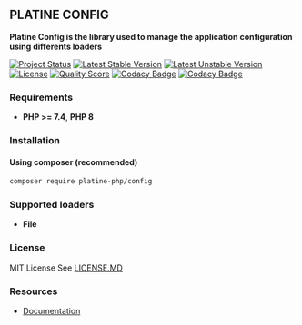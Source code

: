 ## PLATINE CONFIG
**Platine Config is the library used to manage the application configuration using differents loaders**

[![Project Status](http://opensource.box.com/badges/active.svg)](http://opensource.box.com/badges)
[![Latest Stable Version](https://poser.pugx.org/platine-php/config/v)](https://packagist.org/packages/platine-php/config)
[![Latest Unstable Version](https://poser.pugx.org/platine-php/config/v/unstable)](https://packagist.org/packages/platine-php/config)
[![License](https://poser.pugx.org/platine-php/config/license)](https://packagist.org/packages/platine-php/config)
[![Quality Score](https://img.shields.io/scrutinizer/g/platine-php/config.svg?style=flat-square)](https://scrutinizer-ci.com/g/platine-php/config)
[![Codacy Badge](https://app.codacy.com/project/badge/Grade/1ae48400b20c49cf94e716e355d042d0)](https://app.codacy.com/gh/platine-php/framework/dashboard?utm_source=gh&utm_medium=referral&utm_content=&utm_campaign=Badge_grade)
[![Codacy Badge](https://app.codacy.com/project/badge/Coverage/1ae48400b20c49cf94e716e355d042d0)](https://app.codacy.com/gh/platine-php/framework/dashboard?utm_source=gh&utm_medium=referral&utm_content=&utm_campaign=Badge_coverage)

### Requirements 
- **PHP >= 7.4**, **PHP 8** 

### Installation
#### Using composer (recommended)
```bash
composer require platine-php/config
```

### Supported loaders 
- **File**

### License
MIT License See [LICENSE.MD](LICENSE.MD)

### Resources
- [Documentation](https://docs.platine-php.com/packages/config) 
